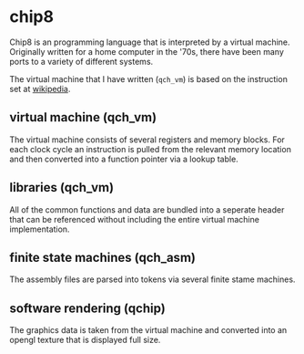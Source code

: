 # chip8
Chip8 is an programming language that is interpreted by a virtual machine.
Originally written for a home computer in the '70s, there have been many ports
to a variety of different systems.

The virtual machine that I have written (`qch_vm`) is based on the instruction
set at [wikipedia](https://en.wikipedia.org/wiki/CHIP-8).

## virtual machine (qch_vm)
The virtual machine consists of several registers and memory blocks.
For each clock cycle an instruction is pulled from the relevant memory location
and then converted into a function pointer via a lookup table.

## libraries (qch_vm)
All of the common functions and data are bundled into a seperate header that
can be referenced without including the entire virtual machine implementation.

## finite state machines (qch_asm)
The assembly files are parsed into tokens via several finite stame machines.

## software rendering (qchip)
The graphics data is taken from the virtual machine and converted into an
opengl texture that is displayed full size.
